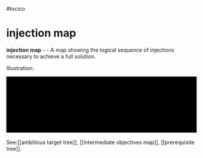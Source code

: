 #tocico

# injection map

<b>injection map</b> -  - A map showing the logical sequence of injections necessary to achieve a full solution. 


Illustration:  


<img src="./tocico_dictionary_2nd_editio-67_2.png"/>
 



See:[[ambitious target tree]], [[intermediate objectives map]], [[prerequisite tree]].
